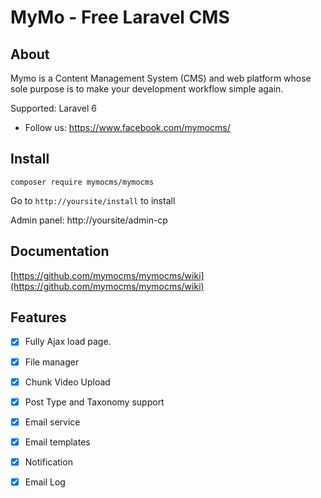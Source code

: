 MyMo - Free Laravel CMS
=======================

## About
Mymo is a Content Management System (CMS) and web platform whose sole purpose is to make your development workflow simple again.

Supported: Laravel 6

- Follow us: https://www.facebook.com/mymocms/

## Install
```
composer require mymocms/mymocms
```

Go to `http://yoursite/install` to install

Admin panel: http://yoursite/admin-cp

## Documentation
[https://github.com/mymocms/mymocms/wiki](https://github.com/mymocms/mymocms/wiki)

## Features
- [x] Fully Ajax load page.
- [x] File manager
- [x] Chunk Video Upload
- [x] Post Type and Taxonomy support
- [x] Email service
- [x] Email templates
- [x] Notification
- [x] Email Log

